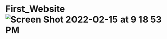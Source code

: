 # First_Website![Screen Shot 2022-02-15 at 9 18 53 PM](https://user-images.githubusercontent.com/66740217/154184581-62e0022c-d5d8-4624-963b-acd046201d63.png)
